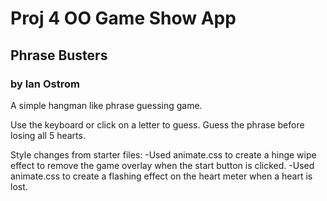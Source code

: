 # Proj 4 OO Game Show App

## Phrase Busters

### by Ian Ostrom

A simple hangman like phrase guessing game.

Use the keyboard or click on a letter to guess. Guess the phrase before losing all 5 hearts.

Style changes from starter files:
-Used animate.css to create a hinge wipe effect to remove the game overlay when the start button is clicked. 
-Used animate.css to create a flashing effect on the heart meter when a heart is lost.